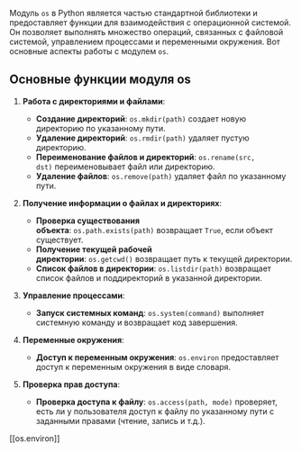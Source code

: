 
Модуль `os` в Python является частью стандартной библиотеки и предоставляет функции для взаимодействия с операционной системой. Он позволяет выполнять множество операций, связанных с файловой системой, управлением процессами и переменными окружения. Вот основные аспекты работы с модулем `os`.

## Основные функции модуля os

1. **Работа с директориями и файлами**:
    
    - **Создание директорий**: `os.mkdir(path)` создает новую директорию по указанному пути.
    - **Удаление директорий**: `os.rmdir(path)` удаляет пустую директорию.
    - **Переименование файлов и директорий**: `os.rename(src, dst)` переименовывает файл или директорию.
    - **Удаление файлов**: `os.remove(path)` удаляет файл по указанному пути.
    
2. **Получение информации о файлах и директориях**:
    
    - **Проверка существования объекта**: `os.path.exists(path)` возвращает `True`, если объект существует.
    - **Получение текущей рабочей директории**: `os.getcwd()` возвращает путь к текущей директории.
    - **Список файлов в директории**: `os.listdir(path)` возвращает список файлов и поддиректорий в указанной директории.
    
3. **Управление процессами**:
    
    - **Запуск системных команд**: `os.system(command)` выполняет системную команду и возвращает код завершения.
    
4. **Переменные окружения**:
    
    - **Доступ к переменным окружения**: `os.environ` предоставляет доступ к переменным окружения в виде словаря.
    
5. **Проверка прав доступа**:
    
    - **Проверка доступа к файлу**: `os.access(path, mode)` проверяет, есть ли у пользователя доступ к файлу по указанному пути с заданными правами (чтение, запись и т.д.).

[[os.environ]]